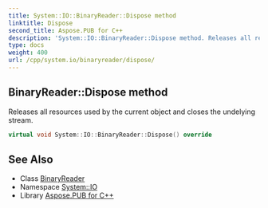 ```yaml
---
title: System::IO::BinaryReader::Dispose method
linktitle: Dispose
second_title: Aspose.PUB for C++
description: 'System::IO::BinaryReader::Dispose method. Releases all resources used by the current object and closes the undelying stream in C++.'
type: docs
weight: 400
url: /cpp/system.io/binaryreader/dispose/
---
```

## BinaryReader::Dispose method


Releases all resources used by the current object and closes the undelying stream.

```cpp
virtual void System::IO::BinaryReader::Dispose() override
```

## See Also

* Class [BinaryReader](../)
* Namespace [System::IO](../../)
* Library [Aspose.PUB for C++](../../../)
